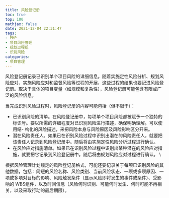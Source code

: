 ```yaml
---
title: 风险登记册
toc: true
top: 100
mathjax: false
date: 2021-12-04 22:31:47
tags:
- PMP
- 项目风险管理
- 规划过程组
- 识别风险
categories:
- 项目管理
---
```

风险登记册记录已识别单个项目风险的详细信息。随着实施定性风险分析、规划风险应对、实施风险应对和监督风险等过程的开展，这些过程的结果也要记进风险登记册。取决于具体的项目变量（如规模和复杂性），风险登记册可能包含有限或广泛的风险信息。

当完成识别风险过程时，风险登记册的内容可能包括（但不限于）：

- 已识别风险的清单。在风险登记册中，每项单个项目风险都被赋予一个独特的标识号。要以所需的详细程度对已识别风险进行描述，确保明确理解。可以使用结- 构化的风险描述，来把风险本身与风险原因及风险影响区分开来。
- 潜在风险责任人。如果已在识别风险过程中识别出潜在的风险责任人，就要把该责任人记录到风险登记册中。随后将由实施定性风险分析过程进行确认。
- 在风险应对措施清单。如果已在识别风险过程中识别出某种潜在的风险应对措施，就要把它记录到风险登记册中。随后将由规划风险应对过程进行确认。  \

根据风险管理计划规定的风险登记册格式，可能还要记录关于每项已识别风险的其他数据，包括：简短的风险名称、风险类别、当前风险状态、一项或多项原因、一项或多项对目标的影响、风险触发条件（显示风险即将发生的事件或条件）、受影响的 WBS组件，以及时间信息（风险何时识别、可能何时发生、何时可能不再相关，以及采取行动的最后期限）。
